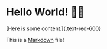 # Hello World! ✋🏻

[Here is some content.]{.text-red-600}

This is a [Markdown](https://en.wikipedia.org/wiki/Markdown) file!
